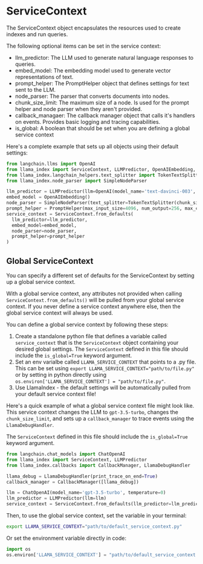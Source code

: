 # ServiceContext

The ServiceContext object encapsulates the resources used to create indexes and run queries.

The following optional items can be set in the service context:

- llm_predictor: The LLM used to generate natural language responses to queries.
- embed_model: The embedding model used to generate vector representations of text.
- prompt_helper: The PromptHelper object that defines settings for text sent to the LLM.
- node_parser: The parser that converts documents into nodes.
- chunk_size_limit: The maximum size of a node. Is used for the prompt helper and node parser when they aren't provided.
- callback_managaer: The callback manager object that calls it's handlers on events. Provides basic logging and tracing capabilities.
- is_global: A boolean that should be set when you are defining a global service context

Here's a complete example that sets up all objects using their default settings:

```python
from langchain.llms import OpenAI
from llama_index import ServiceContext, LLMPredictor, OpenAIEmbedding, PromptHelper
from llama_index.langchain_helpers.text_splitter import TokenTextSplitter
from llama_index.node_parser import SimpleNodeParser

llm_predictor = LLMPredictor(llm=OpenAI(model_name='text-davinci-003', temperature=0))
embed_model = OpenAIEmbedding()
node_parser = SimpleNodeParser(text_splitter=TokenTextSplitter(chunk_size=1024, chunk_overlap=200))
prompt_helper = PromptHelper(max_input_size=4096, num_output=256, max_chunk_overlap=20, chunk_size_limit=1024)
service_context = ServiceContext.from_defaults(
  llm_predictor=llm_predictor,
  embed_model=embed_model,
  node_parser=node_parser,
  prompt_helper=prompt_helper
)
```

## Global ServiceContext

You can specify a different set of defaults for the ServiceContext by setting up a global service context.

With a global service context, any attributes not provided when calling `ServiceContext.from_defaults()` will be pulled from your global service context. If you never define a service context anywhere else, then the global service context will always be used.

You can define a global service context by following these steps:

1. Create a standalone python file that defines a variable called `service_context` that is the `ServiceContext` object containing your desired global settings. The `ServiceContext` defined in this file should include the `is_global=True` keyword argument.
2. Set an env varialbe called `LLAMA_SERVICE_CONTEXT` that points to a .py file. This can be set using `export LLAMA_SERVICE_CONTEXT="path/to/file.py"` or by setting in python directly using `os.environ['LLAMA_SERVICE_CONTEXT'] = "path/to/file.py"`. 
3. Use LlamaIndex - the default settings will be automatically pulled from your default service context file!

Here's a quick example of what a global service context file might look like. This service context changes the LLM to `gpt-3.5-turbo`, changes the `chunk_size_limit`, and sets up a `callback_manager` to trace events using the `LlamaDebugHandler`.

The `ServiceContext` defined in this file should include the `is_global=True` keyword argument.

```python
from langchain.chat_models import ChatOpenAI
from llama_index import ServiceContext, LLMPredictor
from llama_index.callbacks import CallbackManager, LlamaDebugHandler

llama_debug = LlamaDebugHandler(print_trace_on_end=True)
callback_manager = CallbackManager([llama_debug])

llm = ChatOpenAI(model_name='gpt-3.5-turbo', temperature=0)
llm_predictor = LLMPredictor(llm=llm)
service_context = ServiceContext.from_defaults(llm_predictor=llm_predictor, chunk_size_limit=512, callback_manager=callback_manager, is_global=True)
```

Then, to use the global service context, set the variable in your terminal:

```bash
export LLAMA_SERVICE_CONTEXT="path/to/default_service_context.py"
```

Or set the environment variable directly in code:

```python
import os
os.environ['LLAMA_SERVICE_CONTEXT'] = "path/to/default_service_context.py"
```

